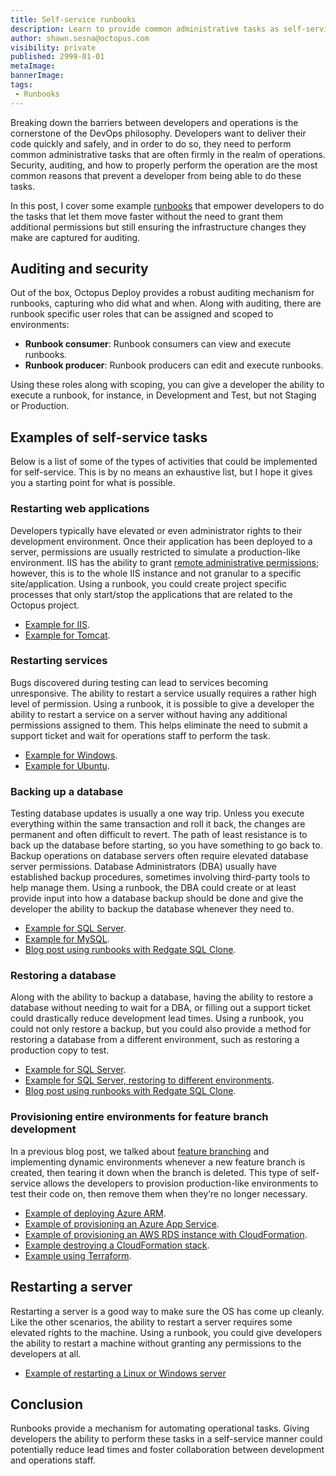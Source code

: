 ```yaml
---
title: Self-service runbooks
description: Learn to provide common administrative tasks as self-service runbooks.
author: shawn.sesna@octopus.com
visibility: private
published: 2999-01-01
metaImage:
bannerImage:
tags:
 - Runbooks
---
```


Breaking down the barriers between developers and operations is the cornerstone of the DevOps philosophy.  Developers want to deliver their code quickly and safely, and in order to do so, they need to perform common administrative tasks that are often firmly in the realm of operations.  Security, auditing, and how to properly perform the operation are the most common reasons that prevent a developer from being able to do these tasks.  

In this post, I cover some example [runbooks](https://octopus.com/docs/runbooks) that empower developers to do the tasks that let them move faster without the need to grant them additional permissions but still ensuring the infrastructure changes they make are captured for auditing.

## Auditing and security

Out of the box, Octopus Deploy provides a robust auditing mechanism for runbooks, capturing who did what and when.  Along with auditing, there are runbook specific user roles that can be assigned and scoped to environments:

- **Runbook consumer**: Runbook consumers can view and execute runbooks.
- **Runbook producer**: Runbook producers can edit and execute runbooks.

Using these roles along with scoping, you can give a developer the ability to execute a runbook, for instance, in Development and Test, but not Staging or Production.

## Examples of self-service tasks

Below is a list of some of the types of activities that could be implemented for self-service.  This is by no means an exhaustive list, but I hope it gives you a starting point for what is possible.

### Restarting web applications

Developers typically have elevated or even administrator rights to their development environment.  Once their application has been deployed to a server, permissions are usually restricted to simulate a production-like environment.  IIS has the ability to grant [remote administrative permissions](https://docs.microsoft.com/en-us/iis/manage/remote-administration/remote-administration-for-iis-manager); however, this is to the whole IIS instance and not granular to a specific site/application.  Using a runbook, you could create project specific processes that only start/stop the applications that are related to the Octopus project.
- [Example for IIS](https://octopus.com/docs/runbooks/runbook-examples/routine/iis-maintenance).
- [Example for Tomcat](https://octopus.com/docs/runbooks/runbook-examples/routine/restarting-tomcat).

### Restarting services

Bugs discovered during testing can lead to services becoming unresponsive.  The ability to restart a service usually requires a rather high level of permission.  Using a runbook, it is possible to give a developer the ability to restart a service on a server without having any additional permissions assigned to them.  This helps eliminate the need to submit a support ticket and wait for operations staff to perform the task.

- [Example for Windows](https://octopus.com/docs/runbooks/runbook-examples/services/windows-services).
- [Example for Ubuntu](https://octopus.com/docs/runbooks/runbook-examples/services/restart-linux-service).

### Backing up a database

Testing database updates is usually a one way trip.  Unless you execute everything within the same transaction and roll it back, the changes are permanent and often difficult to revert.  The path of least resistance is to back up the database before starting, so you have something to go back to.  Backup operations on database servers often require elevated database server permissions.  Database Administrators (DBA) usually have established backup procedures, sometimes involving third-party tools to help manage them.  Using a runbook, the DBA could create or at least provide input into how a database backup should be done and give the developer the ability to backup the database whenever they need to.

- [Example for SQL Server](https://octopus.com/docs/runbooks/runbook-examples/databases/backup-mssql-database).
- [Example for MySQL](https://octopus.com/docs/runbooks/runbook-examples/databases/backup-mysql-database).
- [Blog post using runbooks with Redgate SQL Clone](https://octopus.com/blog/self-service-database-provisioning-with-octopus-runbooks-and-redgate-sql-clone).

### Restoring a database

Along with the ability to backup a database, having the ability to restore a database without needing to wait for a DBA, or filling out a support ticket could drastically reduce development lead times.  Using a runbook, you could not only restore a backup, but you could also provide a method for restoring a database from a different environment, such as restoring a production copy to test.

- [Example for SQL Server](https://octopus.com/docs/runbooks/runbook-examples/databases/restore-mssql-database).
- [Example for SQL Server, restoring to different environments](https://octopus.com/docs/runbooks/runbook-examples/databases/restore-mssql-database-to-environment).
- [Blog post using runbooks with Redgate SQL Clone](https://octopus.com/blog/self-service-database-provisioning-with-octopus-runbooks-and-redgate-sql-clone).


### Provisioning entire environments for feature branch development

In a previous blog post, we talked about [feature branching](https://octopus.com/blog/rethinking-feature-branch-deployments) and implementing dynamic environments whenever a new feature branch is created, then tearing it down when the branch is deleted.  This type of self-service allows the developers to provision production-like environments to test their code on, then remove them when they’re no longer necessary.

- [Example of deploying Azure ARM](https://octopus.com/docs/runbooks/runbook-examples/azure/resource-groups).
- [Example of provisioning an Azure App Service](https://octopus.com/docs/runbooks/runbook-examples/azure/provision-app-service).
- [Example of provisioning an AWS RDS instance with CloudFormation](https://octopus.com/docs/runbooks/runbook-examples/aws/create-rds).
- [Example destroying a CloudFormation stack](https://octopus.com/docs/runbooks/runbook-examples/aws/destroy-stack).
- [Example using Terraform](https://octopus.com/docs/runbooks/runbook-examples/terraform/provision-aws-with-terraform).

## Restarting a server

Restarting a server is a good way to make sure the OS has come up cleanly.  Like the other scenarios, the ability to restart a server requires some elevated rights to the machine.  Using a runbook, you could give developers the ability to restart a machine without granting any permissions to the developers at all.

- [Example of restarting a Linux or Windows server](https://octopus.com/docs/runbooks/runbook-examples/emergency/restart-server)

## Conclusion

Runbooks provide a mechanism for automating operational tasks.  Giving developers the ability to perform these tasks in a self-service manner could potentially reduce lead times and foster collaboration between development and operations staff.
